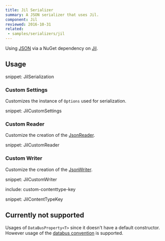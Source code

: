 ```yaml
---
title: Jil Serializer
summary: A JSON serializer that uses Jil.
component: Jil
reviewed: 2016-10-31
related:
 - samples/serializers/jil
---
```


Using [JSON](https://en.wikipedia.org/wiki/Json) via a NuGet dependency on [Jil](https://github.com/kevin-montrose/Jil).


## Usage

snippet: JilSerialization


### Custom Settings

Customizes the instance of `Options` used for serialization.

snippet: JilCustomSettings


### Custom Reader

Customize the creation of the [JsonReader](http://www.newtonsoft.com/json/help/html/T_Newtonsoft_Json_JsonReader.htm).

snippet: JilCustomReader


### Custom Writer

Customize the creation of the [JsonWriter](http://www.newtonsoft.com/json/help/html/T_Newtonsoft_Json_JsonWriter.htm).

snippet: JilCustomWriter


include: custom-contenttype-key

snippet: JilContentTypeKey


## Currently not supported

Usages of `DataBusProperty<T>` since it doesn't have a default constructor. However usage of the [databus convention](/nservicebus/messaging/databus) is supported.
